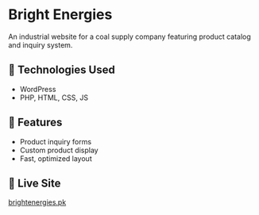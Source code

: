 # Bright Energies

An industrial website for a coal supply company featuring product catalog and inquiry system.

## 🔧 Technologies Used
- WordPress
- PHP, HTML, CSS, JS

## 📌 Features
- Product inquiry forms
- Custom product display
- Fast, optimized layout

## 🔗 Live Site
[brightenergies.pk](https://brightenergies.pk/)
